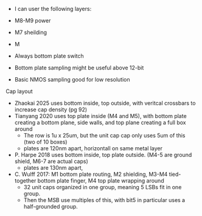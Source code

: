 - I can user the following layers:

- M8-M9 power
- M7 sheilding
- M


- Always bottom plate switch
- Bottom plate sampling might be useful above 12-bit 
- Basic NMOS sampling good for low resolution


Cap layout
- Zhaokai 2025 uses bottom inside, top outside, with veritcal crossbars to increase cap density (pg 92)
- Tianyang 2020 uses top plate inside (M4 and M5), with bottom plate creating a bottom plane, side walls, and top plane creating a full box around
    - The row is 1u x 25um, but the unit cap cap only uses 5um of this (two of 10 boxes)
    - plates are 120nm apart, horizontall on same metal layer
- P. Harpe 2018 uses bottom inside, top plate outside. (M4-5 are ground shield, M6-7 are actual caps)
    - plates are 130nm apart, 
- C. Wulff 2017: M1 bottom plate routing, M2 shielding, M3-M4 tied-together bottom plate finger, M4 top plate wrapping around
    - 32 unit caps organized in one group, meaning 5 LSBs fit in one group.
    - Then the MSB use multiples of this, with bit5 in particular uses a half-grounded group.